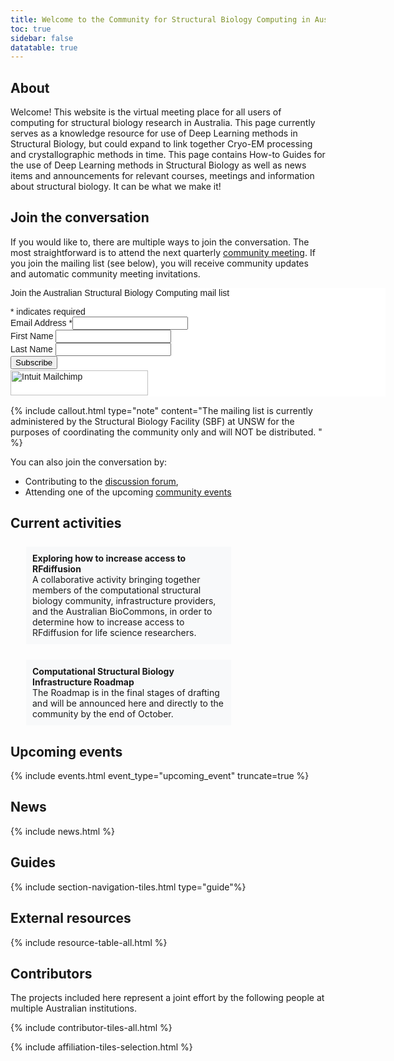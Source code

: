 ```yaml
---
title: Welcome to the Community for Structural Biology Computing in Australia
toc: true
sidebar: false
datatable: true
---
```


## About

Welcome! This website is the virtual meeting place for all users of computing for structural biology research in Australia. This page currently serves as a knowledge resource for use of Deep Learning methods in Structural Biology, but could expand to link together Cryo-EM processing and crystallographic methods in time. This page contains How-to Guides for the use of Deep Learning methods in Structural Biology as well as news items and announcements for relevant courses, meetings and information about structural biology. It can be what we make it!


## Join the conversation

If you would like to, there are multiple ways to join the conversation. The most straightforward is to attend the next quarterly [community meeting](#upcoming-events). If you join the mailing list (see below), you will receive community updates and automatic community meeting invitations.


<div id="mc_embed_shell">
      <link href="//cdn-images.mailchimp.com/embedcode/classic-061523.css" rel="stylesheet" type="text/css">
  <style type="text/css">
        #mc_embed_signup{background:#fff; false;clear:left; font:14px Helvetica,Arial,sans-serif; width: 600px;}
        /* Add your own Mailchimp form style overrides in your site stylesheet or in this style block.
           We recommend moving this block and the preceding CSS link to the HEAD of your HTML file. */
</style>
<div id="mc_embed_signup">
    <form action="https://unsw.us14.list-manage.com/subscribe/post?u=f8473003b217991bec4a913c0&amp;id=13383cbda9&amp;f_id=004e1be0f0" method="post" id="mc-embedded-subscribe-form" name="mc-embedded-subscribe-form" class="validate" target="_blank">
        <div id="mc_embed_signup_scroll"><p>Join the Australian Structural Biology Computing mail list</p>
            <div class="indicates-required"><span class="asterisk">*</span> indicates required</div>
            <div class="mc-field-group"><label for="mce-EMAIL">Email Address <span class="asterisk">*</span></label><input type="email" name="EMAIL" class="required email" id="mce-EMAIL" required="" value=""></div><div class="mc-field-group"><label for="mce-FNAME">First Name </label><input type="text" name="FNAME" class=" text" id="mce-FNAME" value=""></div><div class="mc-field-group"><label for="mce-LNAME">Last Name </label><input type="text" name="LNAME" class=" text" id="mce-LNAME" value=""></div>
        <div id="mce-responses" class="clear foot">
            <div class="response" id="mce-error-response" style="display: none;"></div>
            <div class="response" id="mce-success-response" style="display: none;"></div>
        </div>
    <div style="position: absolute; left: -5000px;" aria-hidden="true">
        /* real people should not fill this in and expect good things - do not remove this or risk form bot signups */
        <input type="text" name="b_f8473003b217991bec4a913c0_13383cbda9" tabindex="-1" value="">
    </div>
        <div class="optionalParent">
            <div class="clear foot">
                <input type="submit" name="subscribe" id="mc-embedded-subscribe" class="button" value="Subscribe">
                <p style="margin: 0px auto;"><a href="http://eepurl.com/iVC1-Q" title="Mailchimp - email marketing made easy and fun"><span style="display: inline-block; background-color: transparent; border-radius: 4px;"><img class="refferal_badge" src="https://digitalasset.intuit.com/render/content/dam/intuit/mc-fe/en_us/images/intuit-mc-rewards-text-dark.svg" alt="Intuit Mailchimp" style="width: 220px; height: 40px; display: flex; padding: 2px 0px; justify-content: center; align-items: center;"></span></a></p>
            </div>
        </div>
    </div>
</form>
</div>
<script type="text/javascript" src="//s3.amazonaws.com/downloads.mailchimp.com/js/mc-validate.js"></script><script type="text/javascript">(function($) {window.fnames = new Array(); window.ftypes = new Array();fnames[0]='EMAIL';ftypes[0]='email';fnames[1]='FNAME';ftypes[1]='text';fnames[2]='LNAME';ftypes[2]='text';fnames[3]='ADDRESS';ftypes[3]='address';fnames[4]='PHONE';ftypes[4]='phone';fnames[5]='BIRTHDAY';ftypes[5]='birthday';}(jQuery));var $mcj = jQuery.noConflict(true);</script></div>


{% include callout.html type="note" content="The mailing list is currently administered by the Structural Biology Facility (SBF) at UNSW for the purposes of coordinating the community only and will NOT be distributed. " %}


You can also join the conversation by:
- Contributing to the [discussion forum](https://github.com/orgs/Australian-Structural-Biology-Computing/discussions),
- Attending one of the upcoming [community events](#upcoming-events)


## Current activities

<div style="width: 75%; display: block">
    <div class="container">
        <div class="row">
            <div style = "background-color: #f8f9fa; text-align: left; vertical-align: middle; margin: 25px; padding: 10px;">
            <span style= "font-weight: bold">Exploring how to increase access to RFdiffusion</span><br><span>A collaborative activity bringing together members of the computational structural biology community, infrastructure providers, and the Australian BioCommons, in order to determine how to increase access to RFdiffusion for life science researchers.</span>
            </div>
        </div>
        <div class="row">
            <div style = "background-color: #f8f9fa; text-align: left; vertical-align: middle; margin: 25px; padding: 10px;">
            <span style= "font-weight: bold">Computational Structural Biology Infrastructure Roadmap</span><br><span>The Roadmap is in the final stages of drafting and will be announced here and directly to the community by the end of October.</span>
            </div>
        </div>
    </div>
</div>


## Upcoming events

{% include events.html event_type="upcoming_event" truncate=true %}


## News

{% include news.html %}


## Guides 

{% include section-navigation-tiles.html type="guide"%}


## External resources

{% include resource-table-all.html %}


## Contributors

The projects included here represent a joint effort by the following people at multiple Australian institutions. 

{% include contributor-tiles-all.html %}

{% include affiliation-tiles-selection.html %}


<!--- Events seem to have problem with direct cut and paste, disabling until desired 
## Events
{% include events.html caption=true title=true event_type="upcoming_event" caption_url="/about/events" truncate=true limit=3 %}
--->
